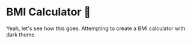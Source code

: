 # BMI Calculator 💪

Yeah, let's see how this goes. Attempting to create a BMI calculator with dark theme.